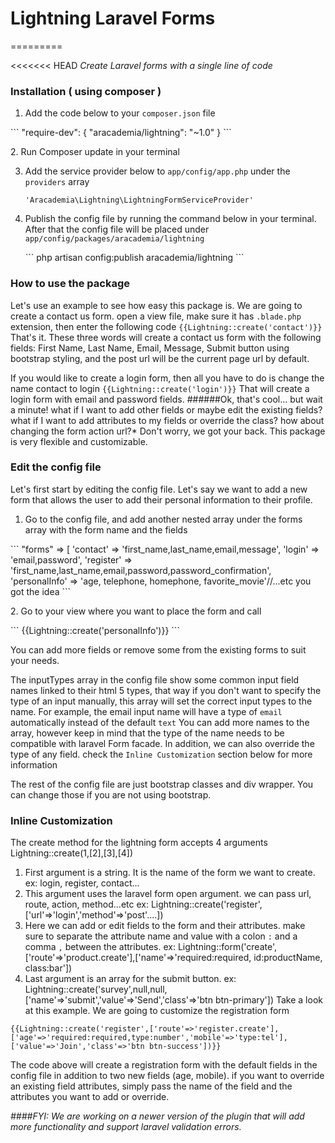 # Lightning Laravel Forms
=========

<<<<<<< HEAD
*Create Laravel forms with a single line of code*

### Installation ( using composer )
1. Add the code below to your `composer.json` file
<p>
    ```
    "require-dev":
    {
        "aracademia/lightning": "~1.0"
    }
    ```
</p>
2. Run Composer update in your terminal

3. Add the service provider below to `app/config/app.php` under the `providers` array
    ```
    'Aracademia\Lightning\LightningFormServiceProvider'
    ```
4. Publish the config file by running the command below in your terminal. After that the config file will be placed under `app/config/packages/aracademia/lightning`
    <p>```
    php artisan config:publish aracademia/lightning
    ```</p>

### How to use the package
Let's use an example to see how easy this package is. We are going to create a contact us form.
open a view file, make sure it has `.blade.php` extension, then enter the following code
    ```
    {{Lightning::create('contact')}}
    ```
That's it. These three words will create a contact us form with the following fields: First Name, Last Name, Email, Message, Submit button using bootstrap styling, and the post url will be the current page url by default.

If you would like to create a login form, then all you have to do is change the name contact to login
    ```
    {{Lightning::create('login')}}
    ```
That will create a login form with email and password fields.
######Ok, that's cool... but wait a minute! what if I want to add other fields or maybe edit the existing fields? what if I want to add attributes to my fields or override the class? how about changing the form action url?*
Don't worry, we got your back. This package is very flexible and customizable.

### Edit the config file
Let's first start by editing the config file. Let's say we want to add a new form that allows the user to add their personal information to their profile.
1. Go to the config file, and add another nested array under the forms array with the form name and the fields
<p>
    ```
    "forms"   =>  [
        'contact'       => 'first_name,last_name,email,message',
        'login'         =>  'email,password',
        'register'      =>  'first_name,last_name,email,password,password_confirmation',
        'personalInfo'  =>  'age, telephone, homephone, favorite_movie'//...etc you got the idea
    ```
</p>
2. Go to your view where you want to place the form and call
<p>
    ```
    {{Lightning::create('personalInfo')}}
    ```
</p>
You can add more fields or remove some from the existing forms to suit your needs.

The inputTypes array in the config file show some common input field names linked to their html 5 types, that way if you don't want to specify the type of an input manually, this array will set the correct input types to the name.
For example, the email input name will have a type of `email` automatically instead of the default `text`
You can add more names to the array, however keep in mind that the type of the name needs to be compatible with laravel Form facade.
In addition, we can also override the type of any field. check the `Inline Customization` section below for more information

The rest of the config file are just bootstrap classes and div wrapper. You can change those if you are not using bootstrap.

### Inline Customization

The create method for the lightning form accepts 4 arguments
Lightning::create(1,[2],[3],[4])
1. First argument is a string. It is the name of the form we want to create. ex: login, register, contact...
2. This argument uses the laravel form open argument. we can pass url, route, action, method...etc ex: Lightning::create('register',['url'=>'login','method'=>'post'....])
3. Here we can add or edit fields to the form and their attributes. make sure to separate the attribute name and value with a colon `:` and a comma `,` between the attributes. ex: Lightning::form('create',['route'=>'product.create'],['name'=>'required:required, id:productName, class:bar'])
4. Last argument is an array for the submit button. ex: Lightning::create('survey',null,null,['name'=>'submit','value'=>'Send','class'=>'btn btn-primary'])
Take a look at this example. We are going to customize the registration form

```
{{Lightning::create('register',['route'=>'register.create'],['age'=>'required:required,type:number','mobile'=>'type:tel'],['value'=>'Join','class'=>'btn btn-success'])}}
```
The code above will create a registration form with the default fields in the config file in addition to two new fields (age, mobile).
if you want to override an existing field attributes, simply pass the name of the field and the attributes you want to add or override.

*####FYI: We are working on a newer version of the plugin that will add more functionality and support laravel validation errors.*
